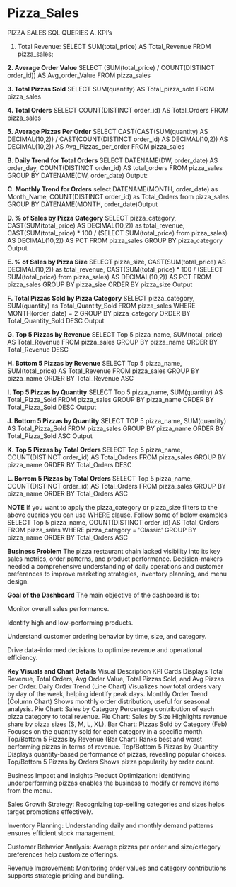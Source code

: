 # Pizza_Sales


PIZZA SALES SQL QUERIES
A. KPI’s
1. Total Revenue:
SELECT SUM(total_price) AS Total_Revenue FROM pizza_sales;
 
**2. Average Order Value**
SELECT (SUM(total_price) / COUNT(DISTINCT order_id)) AS Avg_order_Value FROM pizza_sales
 
**3. Total Pizzas Sold**
SELECT SUM(quantity) AS Total_pizza_sold FROM pizza_sales
 
**4. Total Orders**
SELECT COUNT(DISTINCT order_id) AS Total_Orders FROM pizza_sales
 
**5. Average Pizzas Per Order**
SELECT CAST(CAST(SUM(quantity) AS DECIMAL(10,2)) / 
CAST(COUNT(DISTINCT order_id) AS DECIMAL(10,2)) AS DECIMAL(10,2))
AS Avg_Pizzas_per_order
FROM pizza_sales
 
**B. Daily Trend for Total Orders**
SELECT DATENAME(DW, order_date) AS order_day, COUNT(DISTINCT order_id) AS total_orders 
FROM pizza_sales
GROUP BY DATENAME(DW, order_date)
Output:
 
**C. Monthly Trend for Orders**
select DATENAME(MONTH, order_date) as Month_Name, COUNT(DISTINCT order_id) as Total_Orders
from pizza_sales
GROUP BY DATENAME(MONTH, order_date)Output
 


**D. % of Sales by Pizza Category**
SELECT pizza_category, CAST(SUM(total_price) AS DECIMAL(10,2)) as total_revenue,
CAST(SUM(total_price) * 100 / (SELECT SUM(total_price) from pizza_sales) AS DECIMAL(10,2)) AS PCT
FROM pizza_sales
GROUP BY pizza_category
Output
 
**E. % of Sales by Pizza Size**
SELECT pizza_size, CAST(SUM(total_price) AS DECIMAL(10,2)) as total_revenue,
CAST(SUM(total_price) * 100 / (SELECT SUM(total_price) from pizza_sales) AS DECIMAL(10,2)) AS PCT
FROM pizza_sales
GROUP BY pizza_size
ORDER BY pizza_size
Output
 

**F. Total Pizzas Sold by Pizza Category**
SELECT pizza_category, SUM(quantity) as Total_Quantity_Sold
FROM pizza_sales
WHERE MONTH(order_date) = 2
GROUP BY pizza_category
ORDER BY Total_Quantity_Sold DESC
Output
 
**G. Top 5 Pizzas by Revenue**
SELECT Top 5 pizza_name, SUM(total_price) AS Total_Revenue
FROM pizza_sales
GROUP BY pizza_name
ORDER BY Total_Revenue DESC
 
**H. Bottom 5 Pizzas by Revenue**
SELECT Top 5 pizza_name, SUM(total_price) AS Total_Revenue
FROM pizza_sales
GROUP BY pizza_name
ORDER BY Total_Revenue ASC
 
**I. Top 5 Pizzas by Quantity**
SELECT Top 5 pizza_name, SUM(quantity) AS Total_Pizza_Sold
FROM pizza_sales
GROUP BY pizza_name
ORDER BY Total_Pizza_Sold DESC
Output
 
**J. Bottom 5 Pizzas by Quantity**
SELECT TOP 5 pizza_name, SUM(quantity) AS Total_Pizza_Sold
FROM pizza_sales
GROUP BY pizza_name
ORDER BY Total_Pizza_Sold ASC
Output
 



**K. Top 5 Pizzas by Total Orders**
SELECT Top 5 pizza_name, COUNT(DISTINCT order_id) AS Total_Orders
FROM pizza_sales
GROUP BY pizza_name
ORDER BY Total_Orders DESC
 
**L. Borrom 5 Pizzas by Total Orders**
SELECT Top 5 pizza_name, COUNT(DISTINCT order_id) AS Total_Orders
FROM pizza_sales
GROUP BY pizza_name
ORDER BY Total_Orders ASC
 
**NOTE**
If you want to apply the pizza_category or pizza_size filters to the above queries you can use WHERE clause. Follow some of below examples
SELECT Top 5 pizza_name, COUNT(DISTINCT order_id) AS Total_Orders
FROM pizza_sales
WHERE pizza_category = 'Classic'
GROUP BY pizza_name
ORDER BY Total_Orders ASC

**Business Problem**
The pizza restaurant chain lacked visibility into its key sales metrics, order patterns, and product performance. Decision-makers needed a comprehensive understanding of daily operations and customer preferences to improve marketing strategies, inventory planning, and menu design.

**Goal of the Dashboard**
The main objective of the dashboard is to:

Monitor overall sales performance.

Identify high and low-performing products.

Understand customer ordering behavior by time, size, and category.

Drive data-informed decisions to optimize revenue and operational efficiency.

**Key Visuals and Chart Details**
Visual	Description
KPI Cards	Displays Total Revenue, Total Orders, Avg Order Value, Total Pizzas Sold, and Avg Pizzas per Order.
Daily Order Trend (Line Chart)	Visualizes how total orders vary by day of the week, helping identify peak days.
Monthly Order Trend (Column Chart)	Shows monthly order distribution, useful for seasonal analysis.
Pie Chart: Sales by Category	Percentage contribution of each pizza category to total revenue.
Pie Chart: Sales by Size	Highlights revenue share by pizza sizes (S, M, L, XL).
Bar Chart: Pizzas Sold by Category (Feb)	Focuses on the quantity sold for each category in a specific month.
Top/Bottom 5 Pizzas by Revenue (Bar Chart)	Ranks best and worst performing pizzas in terms of revenue.
Top/Bottom 5 Pizzas by Quantity	Displays quantity-based performance of pizzas, revealing popular choices.
Top/Bottom 5 Pizzas by Orders	Shows pizza popularity by order count.

Business Impact and Insights
Product Optimization: Identifying underperforming pizzas enables the business to modify or remove items from the menu.

Sales Growth Strategy: Recognizing top-selling categories and sizes helps target promotions effectively.

Inventory Planning: Understanding daily and monthly demand patterns ensures efficient stock management.

Customer Behavior Analysis: Average pizzas per order and size/category preferences help customize offerings.

Revenue Improvement: Monitoring order values and category contributions supports strategic pricing and bundling.




